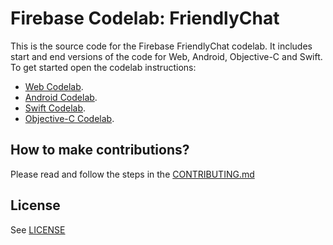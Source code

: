 # Firebase Codelab: FriendlyChat

This is the source code for the Firebase FriendlyChat codelab. It includes start and end versions of the
code for Web, Android, Objective-C and Swift. To get started open the codelab instructions:

 - [Web Codelab](https://codelabs.developers.google.com/codelabs/firebase-web/).
 - [Android Codelab](https://codelabs.developers.google.com/codelabs/firebase-android/).
 - [Swift Codelab](https://codelabs.developers.google.com/codelabs/firebase-ios-swift/).
 - [Objective-C Codelab](https://codelabs.developers.google.com/codelabs/firebase-ios-objc/).


## How to make contributions?
Please read and follow the steps in the [CONTRIBUTING.md](CONTRIBUTING.md)


## License
See [LICENSE](LICENSE)
